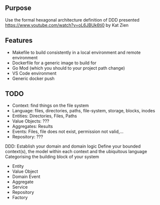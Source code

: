 ## Purpose

Use the formal hexagonal architecture definition of DDD presented 
https://www.youtube.com/watch?v=oL6JBUk6tj0
by
Kat Zien


## Features
* Makefile to build consistently in a local environment and remote environment
* Dockerfile for a generic image to build for 
* Go Mod (which you should to your project path change)
* VS Code environment
* Generic docker push

## TODO

* Context: find things on the file system
* Language: files, directories, paths, file-system, storage, blocks, inodes
* Entities: Directories, Files, Paths
* Value Objects: ???
* Aggregates: Results
* Events: Files, file does not exist, permission not valid,...
* Repository: ???



DDD:
Establish your domain and domain logic
Define your bounded context(s), the model within each context and the ubiquitous
language
Categorising the building block of your system
* Entity
* Value Object
* Domain Event
* Aggregate 
* Service 
* Repository
* Factory


